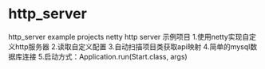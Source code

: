# http_server
http_server example projects
netty http server 示例项目
1.使用netty实现自定义http服务器
2.读取自定义配置
3.自动扫描项目类获取api映射
4.简单的mysql数据库连接
5.启动方式：Application.run(Start.class, args)